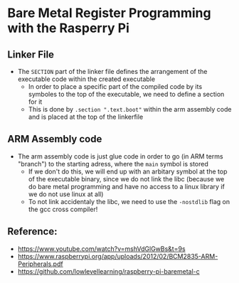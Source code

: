 # Bare Metal Register Programming with the Rasperry Pi

## Linker File
+ The `SECTION` part of the linker file defines the arrangement of the executable code within the created executable
    - In order to place a specific part of the compiled code by its symboles to the top of the executable, we need to define a section for it
    - This is done by `.section ".text.boot"` within the arm assembly code and is placed at the top of the linkerfile

## ARM Assembly code
+ The arm assembly code is just glue code in order to go (in ARM terms "branch") to the starting adress, where the `main` symbol is stored
    - If we don't do this, we will end up with an arbitary symbol at the top of the executable binary, since we do not link the libc (because we do bare metal programming and have no access to a linux library if we do not use linux at all)
    - To not link accidentaly the libc, we need to use the `-nostdlib` flag on the gcc cross compiler!

## Reference:
+ https://www.youtube.com/watch?v=mshVdGlGwBs&t=9s
+ https://www.raspberrypi.org/app/uploads/2012/02/BCM2835-ARM-Peripherals.pdf
+ https://github.com/lowlevellearning/raspberry-pi-baremetal-c